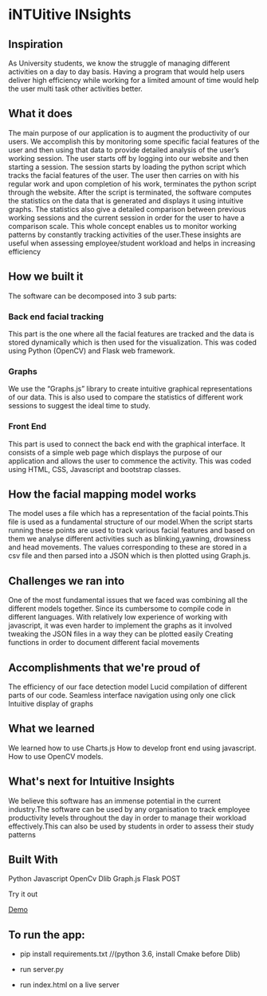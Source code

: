 # iNTUitive INsights

## Inspiration
As University students, we know the struggle of managing different activities on a day to day basis. Having a program that would help users deliver high efficiency while working for  a limited amount of time would help the user multi task other activities better. 
## What it does
The main purpose of our application is to augment the productivity of our users. We accomplish this by monitoring some specific facial features of the user and then using that data to provide detailed analysis of the user’s working session.
The user starts off by logging into our website and then starting a session. The session starts by loading the python script which tracks the facial features of the user. The user then carries on with his regular work and upon completion of his work, terminates the python script through the website.
After the script is terminated, the software computes the statistics on the data that is generated and displays it using intuitive graphs. The statistics also give a detailed comparison between previous working sessions and the current session in order for the user to have a comparison scale.
This whole concept enables us to monitor working patterns by constantly tracking activities of the user.These insights are useful when assessing employee/student workload and helps in increasing efficiency
## How we built it
The software can be decomposed into 3 sub parts:
### Back end facial tracking
This part is the one where all the facial features are tracked and the data is stored dynamically which is then used for the visualization. This was coded using Python (OpenCV) and Flask web framework.
### Graphs
We use the “Graphs.js” library to create intuitive graphical representations of our data. This is also used to compare the statistics of different work sessions to suggest the ideal time to study.
### Front End 
This part is used to connect the back end with the graphical interface. It consists of a simple web page which displays the purpose of our application and allows the user to commence the activity. This was coded using HTML, CSS, Javascript and bootstrap classes.
## How the facial mapping model works
The model uses a file which has a representation of the facial points.This file is used as a fundamental structure of our model.When the script starts running these points are used to track various facial features and based on them we analyse  different activities such as blinking,yawning, drowsiness and head movements. The values corresponding to these are stored in a csv file and then parsed into a JSON which is then plotted using Graph.js.
## Challenges we ran into
One of the most fundamental issues that we faced was combining all the different models together. Since its cumbersome to compile code in different languages.
With relatively low experience of working with javascript, it was even harder to implement the graphs as it involved tweaking the JSON files in a way they can be plotted easily
Creating functions in order to document different facial movements
## Accomplishments that we're proud of
The efficiency of our face detection model
Lucid compilation of different parts of our code.
Seamless interface navigation using only one click
Intuitive display of graphs
## What we learned
We learned how to use Charts.js
How to develop front end using javascript.
How to use OpenCV models.
## What's next for Intuitive Insights
We believe this software has an immense potential in the current industry.The software can be used by any organisation to track employee productivity levels throughout the day in order to manage their workload effectively.This can also be used by students in order to assess their study patterns 
## Built With
Python
Javascript
OpenCv
Dlib
Graph.js
Flask
POST

Try it out
 
 [Demo](https://youtu.be/Q3RF1sWRjm0)
 
 ## To run the app:
 * pip install requirements.txt //(python 3.6, install Cmake before Dlib)
 
 * run server.py
 
 * run index.html on a live server
 
 


